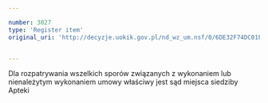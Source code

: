```yaml
---

number: 3027
type: 'Register item'
original_uri: 'http://decyzje.uokik.gov.pl/nd_wz_um.nsf/0/6DE32F74DC01F128C12579DD0033704A?OpenDocument'


---
```


Dla rozpatrywania wszelkich sporów związanych z wykonaniem lub nienależytym wykonaniem umowy właściwy jest sąd miejsca siedziby Apteki
